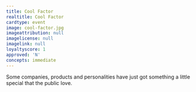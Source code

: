 ```yaml
---
title: Cool Factor
realtitle: Cool Factor
cardtype: event
image: cool-factor.jpg
imageattribution: null
imagelicense: null
imagelink: null
loyaltyscore: 1
approved: 'N'
concepts: immediate
---
```


Some companies, products and personalities have just got something a little special that the public love.
